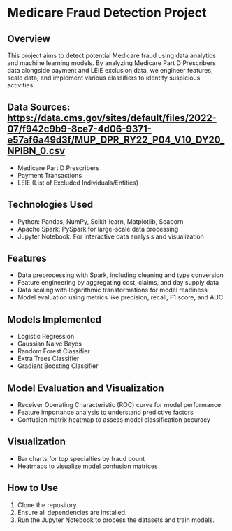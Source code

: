 # Medicare Fraud Detection Project

## Overview
This project aims to detect potential Medicare fraud using data analytics and machine learning models. By analyzing Medicare Part D Prescribers data alongside payment and LEIE exclusion data, we engineer features, scale data, and implement various classifiers to identify suspicious activities.

## Data Sources: https://data.cms.gov/sites/default/files/2022-07/f942c9b9-8ce7-4d06-9371-e57af6a49d3f/MUP_DPR_RY22_P04_V10_DY20_NPIBN_0.csv
- Medicare Part D Prescribers
- Payment Transactions
- LEIE (List of Excluded Individuals/Entities)

## Technologies Used
- Python: Pandas, NumPy, Scikit-learn, Matplotlib, Seaborn
- Apache Spark: PySpark for large-scale data processing
- Jupyter Notebook: For interactive data analysis and visualization

## Features
- Data preprocessing with Spark, including cleaning and type conversion
- Feature engineering by aggregating cost, claims, and day supply data
- Data scaling with logarithmic transformations for model readiness
- Model evaluation using metrics like precision, recall, F1 score, and AUC

## Models Implemented
- Logistic Regression
- Gaussian Naive Bayes
- Random Forest Classifier
- Extra Trees Classifier
- Gradient Boosting Classifier

## Model Evaluation and Visualization
- Receiver Operating Characteristic (ROC) curve for model performance
- Feature importance analysis to understand predictive factors
- Confusion matrix heatmap to assess model classification accuracy

## Visualization
- Bar charts for top specialties by fraud count
- Heatmaps to visualize model confusion matrices

## How to Use
1. Clone the repository.
2. Ensure all dependencies are installed.
3. Run the Jupyter Notebook to process the datasets and train models.


